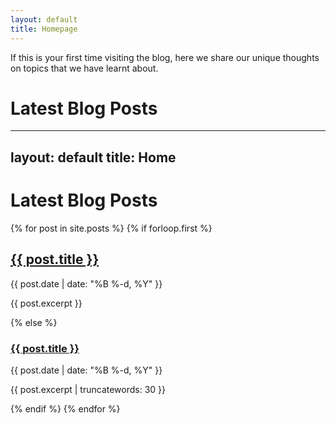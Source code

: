 ```yaml
---
layout: default
title: Homepage
---
```



If this is your first time visiting the blog, here we share our unique thoughts on topics that we have learnt about.

# Latest Blog Posts

---
layout: default
title: Home
---

# Latest Blog Posts

{% for post in site.posts %}
  {% if forloop.first %}
    <h2><a href="{{ post.url | relative_url }}">{{ post.title }}</a></h2>
    <p>{{ post.date | date: "%B %-d, %Y" }}</p>
    <p>{{ post.excerpt }}</p>
  {% else %}
    <h3><a href="{{ post.url | relative_url }}">{{ post.title }}</a></h3>
    <p>{{ post.date | date: "%B %-d, %Y" }}</p>
    <p>{{ post.excerpt | truncatewords: 30 }}</p>
  {% endif %}
{% endfor %}